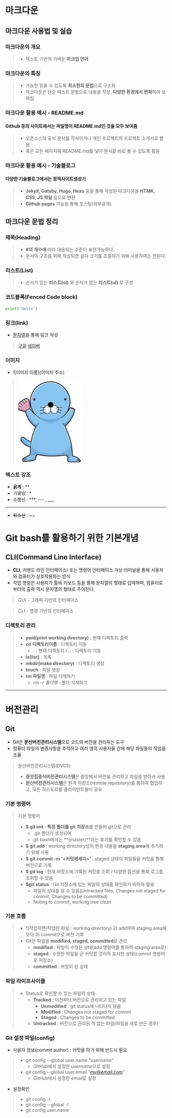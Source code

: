 # 마크다운

## 마크다운 사용법 및 실습

### 마크다운의 개요
> - 텍스트 기반의 가벼운 **마크업 언어**

### 마크다운의 특징
> - 가능한 읽을 수 있도록 **최소한의 문법**으로 구조화
> - 마크다운은 단순 텍스트 문법으로 내용을 작성, **다양한 환경에서 변화**하여 보여짐

### 마크다운 활용 예시 - README.md
 #### Github 등의 사이트에서는 파일명이 **README.md**인 것을 모두 보여줌
>  - 오픈소스의 공식 문서를 작서아거나 개인 프로젝트의 프로젝트 소개서로 활용
>  - 혹은 모든 페이지에 README.md를 넣어 문서를 바로 볼 수 있도록 활용

### 마크다운 활용 예시 - 기술블로그
 #### 다양한 기술블로그에서는 정적사이트생성기
> - **Jekyll, Gatsby, Hugo, Hexo** 등을 통해 작성된 마크다운을 **HTMK, CSS, JS 파일** 등으로 변환
> - **Github pages** 기능을 통해 호스팅(외부공개)

## **마크다운 문법 정리**

### **제목(Heading)**
> - **#의 개수에** 따라 대응되는 수준이 표현가능하다.
> - 문서의 구조를 위해 작성되면 글자 크기를 조절하기 위해 사용하며는 안된다.


### **리스트(List)**
> - 순서가 있는 **리스트(ol)** 와 순서가 없는 **리스트(ul)** 로 구성

### **코드블록(Fenced Code block)**
```python
print('hello')
```

### **링크(link)**
 - [문자열](url)을 통해 링크 작성
 > [구글](https://google.com)
 > [네이버](http://naver.com)

### **이미지**
 - ![이미지 이름](이미지 주소)
 > ![1](1.jpg)

### **텍스트 강조**
 - **굵게** : **
 - *기울임* : *
 - 수평선 : ***, --- , ___
 ***
 - ~~취소선~~ : ~~


# Git bash를 활용하기 위한 기본개념
## CLI(Command Line Interface)
 - **CLI**, 커맨드 라인 인터페이스) 또는 명령어 인터페이스 가상 터미널을 통해 사용자와 컴퓨터가 상호작용하는 방식
 - 작업 명령은 사용자가 툴바 키보드 등을 통해 문자열의 형태로 입력하며, 컴퓨터로부터의 출력 역시 문자열의 형태로 주어진다.
> GUI - 그래픽 기반의 인터페이스 

> CLI - 명령 기반의 인터페이스

### 디렉토리 관리
> - **pwd(print working directory)** : 현재 디렉토리 출력
> - **cd 디렉토리이름** : 디렉토리 이동
>    - . : 현재 디렉토리 / .. : 디렉토리 이동
> - **ls(list)** : 목록
> - **mkdir(make directory)** : 디렉토리 생성
> - **touch** : 파일 생성
> - **rm 파일명** : 파일 삭제하기
>    - *rm -r 폴더명* : 폴더 삭제하기
---
# 버전관리

## Git
 - Git은 **분산버전관리시스템**으로 코드의 버전을 관리하는 도구
 - 컴퓨터 파일의 변경사항을 추적하고 여러 명의 사용자들 간에 해당 파일들의 작업을 조율
> 분산버전관리시스템(DVCS)
> - **중앙집중식버전관리시스템**은 중앙에서 버전을 관리하고 파일을 받아서 사용
> - **분산버전관리시스템**은 원격 저장소(remote repository)를 통하여 협업하고, 모든 히스토리를 클라이언트들이 공유

### 기본 명령어 
 > 기본 명령어
 > - **$ git init** : **특정 폴더를 git 저장소**를 만들어 git으로 관리
 >    - .git 폴더가 생성되며
 >    - git bash에서는 **(master)**라는 표기를 확인할 수 있음
 > - **$ git add <file>** : working directory상의 변경 내용을 **staging area**에 추가하기 위해 사용
 > - **$ git commit -m '<커밋메세지>'** :  staged 상태의 파일들을 커밋을 통해 버전으로 기록
 > - **$ git log** : 현재 저장소에 기록된 커밋을 조회 / 다양한 옵션을 통해 로그를 조회할 수 있음
 > - **$git status** : Git 저장소에 있는 파일의 상태를 확인하기 위하여 활용
 >    - 파일의 상태를 알 수 있음(Untracked files, Changes not staged for commit, Changes to be committed)
 >    - Noting to commit, working tree clean 

### 기본 흐름
> - 1)작업하면(작업한 파일 : working directory) 2) add하여 staging area에 모아 3) commit으로 버전 기록
> - Git은 파일을 **modified, staged, committed**로 관리
>   - **modified** : 파일이 수정된 상태(add 명령어를 통하여 staging area로)
>   - **staged** : 수정한 파일을 곧 커밋할 것이락 표시한 상태(commit 명령어로 저장소)
>   - **committed** : 커밋이 된 상태

### 파일 라이프사이클
> - Status로 확인할 수 있는 파일의 상태
>   - **Tracked** : 이전부터 버전으로 관리되고 있는 파일
>     - **Unmodified** : git status에 나타나지 않음
>     - **Modified** : Changes not staged for commit
>     - **Staged** : Changes to be committed
>   - **Untracked** : 버전으로 관리된 적 없는 파일(파일을 새로 만든 경우)

### Git 설정 파일(config)
- 사용자 정보(commit author) : 커밋을 하기 위해 반드시 필요
> - git config --global user.name *"username"*
>   - *GitHub*에서 설정한 *username*으로 설정
> - git config --global user.email *"my@email.com"*
>   - *GitHub*에서 설정한 *email*로 설정

- 설정확인
> - git config -l
> - git config --global -l
> - git config user.name
